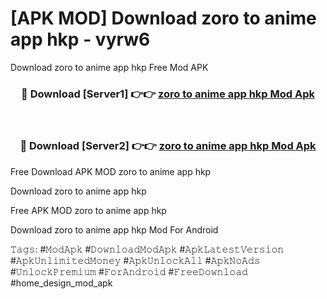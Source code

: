 # [APK MOD] Download  zoro to anime app hkp - vyrw6
Download zoro to anime app hkp Free Mod APK

<div align="center">
<h3>🔴 Download [Server1] 👉👉 <a href="https://apk-comot.site?title=zoro_to_anime_app_hkp">zoro to anime app hkp Mod Apk</a></h3><br>

<h3>🔴 Download [Server2] 👉👉 <a href="https://apk-comot.site?title=zoro_to_anime_app_hkp">zoro to anime app hkp Mod Apk</a></h3>
</div>


Free Download APK MOD zoro to anime app hkp

Download zoro to anime app hkp 

Free APK MOD zoro to anime app hkp 

Download zoro to anime app hkp Mod For Android

𝚃𝚊𝚐𝚜: #𝙼𝚘𝚍𝙰𝚙𝚔 #𝙳𝚘𝚠𝚗𝚕𝚘𝚊𝚍𝙼𝚘𝚍𝙰𝚙𝚔 #𝙰𝚙𝚔𝙻𝚊𝚝𝚎𝚜𝚝𝚅𝚎𝚛𝚜𝚒𝚘𝚗 #𝙰𝚙𝚔𝚄𝚗𝚕𝚒𝚖𝚒𝚝𝚎𝚍𝙼𝚘𝚗𝚎𝚢 #𝙰𝚙𝚔𝚄𝚗𝚕𝚘𝚌𝚔𝙰𝚕𝚕 #𝙰𝚙𝚔𝙽𝚘𝙰𝚍𝚜 #𝚄𝚗𝚕𝚘𝚌𝚔𝙿𝚛𝚎𝚖𝚒𝚞𝚖 #𝙵𝚘𝚛𝙰𝚗𝚍𝚛𝚘𝚒𝚍 #𝙵𝚛𝚎𝚎𝙳𝚘𝚠𝚗𝚕𝚘𝚊𝚍 #home_design_mod_apk